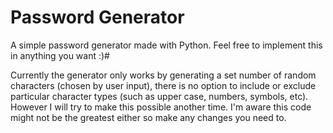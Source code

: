 # Password Generator
A simple password generator made with Python. Feel free to implement this in anything you want :)#

Currently the generator only works by generating a set number of random characters (chosen by user input), there is no option to include or exclude particular character types (such as upper case, numbers, symbols, etc). However I will try to make this possible another time.
I'm aware this code might not be the greatest either so make any changes you need to.
